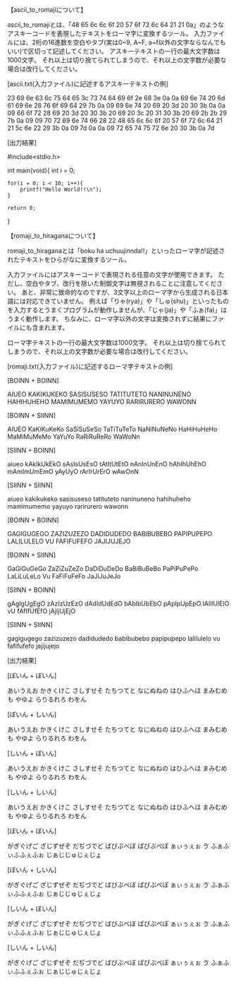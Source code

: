 【ascii_to_romajiについて】

ascii_to_romajiとは、「48 65 6c 6c 6f 20 57 6f 72 6c 64 21 21 0a」のようなアスキーコードを表現したテキストをローマ字に変換するツール。
入力ファイルには、2桁の16進数を空白やタブ(実は0~9, A~F, a~f以外の文字ならなんでもいい)で区切って記述してください。
アスキーテキストの一行の最大文字数は1000文字。
それ以上は切り捨てられてしまうので、それ以上の文字数が必要な場合は改行してください。

[ascii.txt(入力ファイル)に記述するアスキーテキストの例]

23 69 6e 63 6c 75 64 65 3c 73 74 64 69 6f 2e 68 3e 0a 0a
69 6e 74 20 6d 61 69 6e 28 76 6f 69 64 29 7b 0a 09
69 6e 74 20 69 20 3d 20 30 3b 0a 0a 09
66 6f 72 28 69 20 3d 20 30 3b 20 69 20 3c 20 31 30 3b 20 69 2b 2b 29 7b 0a 09 09
70 72 69 6e 74 66 28 22 48 65 6c 6c 6f 20 57 6f 72 6c 64 21 21 5c 6e 22 29 3b 0a 09
7d 0a 0a 09
72 65 74 75 72 6e 20 30 3b 0a
7d

[出力結果]

#include<stdio.h>

int main(void){
	int i = 0;

	for(i = 0; i < 10; i++){
		printf("Hello World!!\n");
	}

	return 0;
}

【romaji_to_hiraganaについて】

romaji_to_hiraganaとは「boku ha uchuujinnda!!」といったローマ字が記述されたテキストをひらがなに変換するツール。

入力ファイルにはアスキーコードで表現される任意の文字が使用できます。
ただし、空白やタブ、改行を除いた制御文字は無視されることに注意してください。
あと、非常に致命的なのですが、3文字以上のローマ字から生成される日本語には対応できていません。
例えば「りゃ(rya)」や「しゅ(shu)」といったものを入力するとうまくプログラムが動作しませんが、「じゃ(ja)」や「ふぁ(fa)」はうまく動作します。
ちなみに、ローマ字以外の文字は変換されずに結果にファイルにも含まれます。

ローマ字テキストの一行の最大文字数は1000文字。
それ以上は切り捨てられてしまうので、それ以上の文字数が必要な場合は改行してください。

[romaji.txt(入力ファイル)に記述するローマ字テキストの例]

[BOINN + BOINN]

AIUEO
KAKIKUKEKO
SASISUSESO
TATITUTETO
NANINUNENO
HAHIHUHEHO
MAMIMUMEMO
YAYUYO
RARIRURERO
WAWONN

[BOINN + SIINN]

AIUEO
KaKiKuKeKo
SaSiSuSeSo
TaTiTuTeTo
NaNiNuNeNo
HaHiHuHeHo
MaMiMuMeMo
YaYuYo
RaRiRuReRo
WaWoNn

[SIINN + BOINN]

aiueo
kAkIkUkEkO
sAsIsUsEsO
tAtItUtEtO
nAnInUnEnO
hAhIhUhEhO
mAmImUmEmO
yAyUyO
rArIrUrErO
wAwOnN

[SIINN + SIINN]

aiueo
kakikukeko
sasisuseso
tatituteto
naninuneno
hahihuheho
mamimumemo
yayuyo
rarirurero
wawonn

[BOINN + BOINN]

GAGIGUGEGO
ZAZIZUZEZO
DADIDUDEDO
BABIBUBEBO
PAPIPUPEPO
LALILULELO
VU
FAFIFUFEFO
JAJIJUJEJO

[BOINN + SIINN]

GaGiGuGeGo
ZaZiZuZeZo
DaDiDuDeDo
BaBiBuBeBo
PaPiPuPePo
LaLiLuLeLo
Vu
FaFiFuFeFo
JaJiJuJeJo

[SIINN + BOINN]

gAgIgUgEgO
zAzIzUzEzO
dAdIdUdEdO
bAbIbUbEbO
pApIpUpEpO
lAlIlUlElO
vU
fAfIfUfEfO
jAjIjUjEjO

[SIINN + SIINN]

gagigugego
zazizuzezo
dadidudedo
babibubebo
papipupepo
lalilulelo
vu
fafifufefo
jajijujejo

[出力結果]

[ぼいん + ぼいん]

あいうえお
かきくけこ
さしすせそ
たちつてと
なにぬねの
はひふへほ
まみむめも
やゆよ
らりるれろ
わをん

[ぼいん + しいん]

あいうえお
かきくけこ
さしすせそ
たちつてと
なにぬねの
はひふへほ
まみむめも
やゆよ
らりるれろ
わをん

[しいん + ぼいん]

あいうえお
かきくけこ
さしすせそ
たちつてと
なにぬねの
はひふへほ
まみむめも
やゆよ
らりるれろ
わをん

[しいん + しいん]

あいうえお
かきくけこ
さしすせそ
たちつてと
なにぬねの
はひふへほ
まみむめも
やゆよ
らりるれろ
わをん

[ぼいん + ぼいん]

がぎぐげご
ざじずぜぞ
だぢづでど
ばびぶべぼ
ぱぴぷぺぽ
ぁぃぅぇぉ
ゔ
ふぁふぃふふぇふぉ
じぁじじゅじぇじょ

[ぼいん + しいん]

がぎぐげご
ざじずぜぞ
だぢづでど
ばびぶべぼ
ぱぴぷぺぽ
ぁぃぅぇぉ
ゔ
ふぁふぃふふぇふぉ
じぁじじゅじぇじょ

[しいん + ぼいん]

がぎぐげご
ざじずぜぞ
だぢづでど
ばびぶべぼ
ぱぴぷぺぽ
ぁぃぅぇぉ
ゔ
ふぁふぃふふぇふぉ
じぁじじゅじぇじょ

[しいん + しいん]

がぎぐげご
ざじずぜぞ
だぢづでど
ばびぶべぼ
ぱぴぷぺぽ
ぁぃぅぇぉ
ゔ
ふぁふぃふふぇふぉ
じぁじじゅじぇじょ
